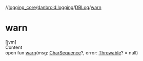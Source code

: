 //[logging_core](../../../index.md)/[danbroid.logging](../index.md)/[DBLog](index.md)/[warn](warn.md)



# warn  
[jvm]  
Content  
open fun [warn](warn.md)(msg: [CharSequence](https://kotlinlang.org/api/latest/jvm/stdlib/kotlin/-char-sequence/index.html)?, error: [Throwable](https://kotlinlang.org/api/latest/jvm/stdlib/kotlin/-throwable/index.html)? = null)  



